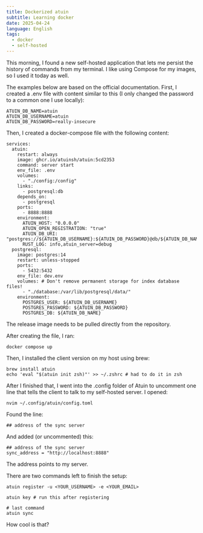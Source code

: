 ```yaml
---
title: Dockerized atuin
subtitle: Learning docker
date: 2025-04-24
language: English
tags:
  - docker
  - self-hosted
---
```

This morning, I found a new self-hosted application that lets me persist the history of commands from my terminal. I like using Compose for my images, so I used it today as well.

The examples below are based on the official documentation. First, I created a .env file with content similar to this (I only changed the password to a common one I use locally):

```
ATUIN_DB_NAME=atuin
ATUIN_DB_USERNAME=atuin
ATUIN_DB_PASSWORD=really-insecure
```

Then, I created a docker-compose file with the following content:

```
services:
  atuin:
    restart: always 
    image: ghcr.io/atuinsh/atuin:5cd2353
    command: server start
    env_file: .env
    volumes:
      - "./config:/config"
    links:
      - postgresql:db
    depends_on:
      - postgresql
    ports:
      - 8888:8888
    environment:
      ATUIN_HOST: "0.0.0.0"
      ATUIN_OPEN_REGISTRATION: "true"
      ATUIN_DB_URI: "postgres://${ATUIN_DB_USERNAME}:${ATUIN_DB_PASSWORD}@db/${ATUIN_DB_NAME}"
      RUST_LOG: info,atuin_server=debug
  postgresql:
    image: postgres:14
    restart: unless-stopped
    ports:
      - 5432:5432
    env_file: dev.env
    volumes: # Don't remove permanent storage for index database files!
      - "./database:/var/lib/postgresql/data/"
    environment:
      POSTGRES_USER: ${ATUIN_DB_USERNAME}
      POSTGRES_PASSWORD: ${ATUIN_DB_PASSWORD}
      POSTGRES_DB: ${ATUIN_DB_NAME}
```

The release image needs to be pulled directly from the repository.

After creating the file, I ran:

```
docker compose up
```

Then, I installed the client version on my host using brew:

```
brew install atuin
echo 'eval "$(atuin init zsh)"' >> ~/.zshrc # had to do it in zsh
```

After I finished that, I went into the .config folder of Atuin to uncomment one line that tells the client to talk to my self-hosted server. I opened:

```
nvim ~/.config/atuin/config.toml
```

Found the line:

```
## address of the sync server
```

And added (or uncommented) this:

```
## address of the sync server
sync_address = "http://localhost:8888"
```

The address points to my server.

There are two commands left to finish the setup:

```
atuin register -u <YOUR_USERNAME> -e <YOUR_EMAIL>

atuin key # run this after registering

# last command
atuin sync
```

How cool is that? 
